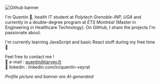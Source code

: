 ![Github banner](https://i.imgur.com/1yvPX29.png)

I'm Quentin 👋, health IT student at _Polytech Grenoble-INP, UGA_ and currently in a double-degree program at _ÉTS Montréal_ (Master in Engineering in Healthcare Technology). On GitHub, I share the projects I'm passionate about.

I'm currently learning JavaScript and basic React stuff during my free time 🌱

Feel free to contact me !  
📮 e-mail : quentin@taryev.fr   
💼 linkedin : linkedin.com/in/quentin-veyrat

_Profile picture and banner are AI-generated_
